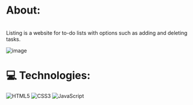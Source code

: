 # About:
<br>Listing is a website for to-do lists with options such as adding and deleting tasks.

![image](https://github.com/Hugodelelis/Listing/assets/138935214/15d416a2-ac04-4158-857e-fd9cfce3383b)


# 💻 Technologies:
![HTML5](https://img.shields.io/badge/html5-%23E34F26.svg?style=for-the-badge&logo=html5&logoColor=white) ![CSS3](https://img.shields.io/badge/css3-%231572B6.svg?style=for-the-badge&logo=css3&logoColor=white) ![JavaScript](https://img.shields.io/badge/javascript-%23323330.svg?style=for-the-badge&logo=javascript&logoColor=%23F7DF1E)
